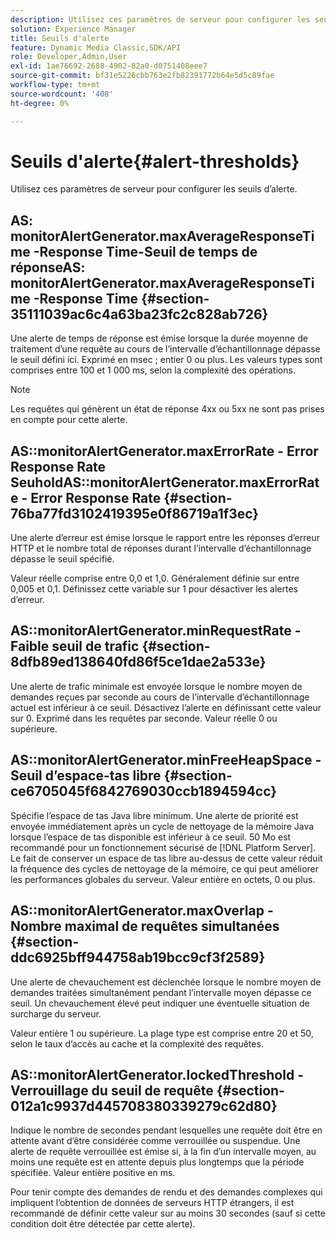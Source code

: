 ```yaml
---
description: Utilisez ces paramètres de serveur pour configurer les seuils d’alerte.
solution: Experience Manager
title: Seuils d'alerte
feature: Dynamic Media Classic,SDK/API
role: Developer,Admin,User
exl-id: 1ae76692-2688-4902-82a0-d0751408eee7
source-git-commit: bf31e5226cbb763e2fb82391772b64e5d5c89fae
workflow-type: tm+mt
source-wordcount: '408'
ht-degree: 0%

---
```


# Seuils d&#39;alerte{#alert-thresholds}

Utilisez ces paramètres de serveur pour configurer les seuils d’alerte.

## AS: monitorAlertGenerator.maxAverageResponseTime -Response Time-Seuil de temps de réponseAS: monitorAlertGenerator.maxAverageResponseTime -Response Time {#section-35111039ac6c4a63ba23fc2c828ab726}

Une alerte de temps de réponse est émise lorsque la durée moyenne de traitement d’une requête au cours de l’intervalle d’échantillonnage dépasse le seuil défini ici. Exprimé en msec ; entier 0 ou plus. Les valeurs types sont comprises entre 100 et 1 000 ms, selon la complexité des opérations.

>[!NOTE]
>
>Les requêtes qui génèrent un état de réponse 4xx ou 5xx ne sont pas prises en compte pour cette alerte.

## AS::monitorAlertGenerator.maxErrorRate - Error Response Rate SeuholdAS::monitorAlertGenerator.maxErrorRate - Error Response Rate {#section-76ba77fd3102419395e0f86719a1f3ec}

Une alerte d’erreur est émise lorsque le rapport entre les réponses d’erreur HTTP et le nombre total de réponses durant l’intervalle d’échantillonnage dépasse le seuil spécifié.

Valeur réelle comprise entre 0,0 et 1,0. Généralement définie sur entre 0,005 et 0,1. Définissez cette variable sur 1 pour désactiver les alertes d’erreur.

## AS::monitorAlertGenerator.minRequestRate - Faible seuil de trafic {#section-8dfb89ed138640fd86f5ce1dae2a533e}

Une alerte de trafic minimale est envoyée lorsque le nombre moyen de demandes reçues par seconde au cours de l’intervalle d’échantillonnage actuel est inférieur à ce seuil. Désactivez l’alerte en définissant cette valeur sur 0. Exprimé dans les requêtes par seconde. Valeur réelle 0 ou supérieure.

## AS::monitorAlertGenerator.minFreeHeapSpace - Seuil d’espace-tas libre {#section-ce6705045f6842769030ccb1894594cc}

Spécifie l’espace de tas Java libre minimum. Une alerte de priorité est envoyée immédiatement après un cycle de nettoyage de la mémoire Java lorsque l’espace de tas disponible est inférieur à ce seuil. 50 Mo est recommandé pour un fonctionnement sécurisé de [!DNL Platform Server]. Le fait de conserver un espace de tas libre au-dessus de cette valeur réduit la fréquence des cycles de nettoyage de la mémoire, ce qui peut améliorer les performances globales du serveur. Valeur entière en octets, 0 ou plus.

## AS::monitorAlertGenerator.maxOverlap - Nombre maximal de requêtes simultanées {#section-ddc6925bff944758ab19bcc9cf3f2589}

Une alerte de chevauchement est déclenchée lorsque le nombre moyen de demandes traitées simultanément pendant l’intervalle moyen dépasse ce seuil. Un chevauchement élevé peut indiquer une éventuelle situation de surcharge du serveur.

Valeur entière 1 ou supérieure. La plage type est comprise entre 20 et 50, selon le taux d’accès au cache et la complexité des requêtes.

## AS::monitorAlertGenerator.lockedThreshold - Verrouillage du seuil de requête {#section-012a1c9937d445708380339279c62d80}

Indique le nombre de secondes pendant lesquelles une requête doit être en attente avant d’être considérée comme verrouillée ou suspendue. Une alerte de requête verrouillée est émise si, à la fin d’un intervalle moyen, au moins une requête est en attente depuis plus longtemps que la période spécifiée. Valeur entière positive en ms.

Pour tenir compte des demandes de rendu et des demandes complexes qui impliquent l’obtention de données de serveurs HTTP étrangers, il est recommandé de définir cette valeur sur au moins 30 secondes (sauf si cette condition doit être détectée par cette alerte).
